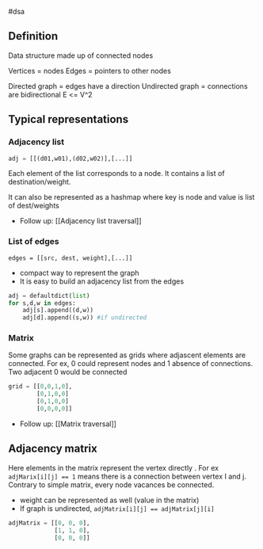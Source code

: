 #dsa

## Definition

Data structure made up of connected nodes

Vertices = nodes
Edges = pointers to other nodes

Directed graph = edges have a direction
Undirected graph = connections are bidirectional
E <= V^2

## Typical representations

### Adjacency list

```python
adj = [[(d01,w01),(d02,w02)],[...]]
```

Each element of the list corresponds to a node. It contains a list of destination/weight.

It can also be represented as a hashmap where key is node and value is list of dest/weights

- Follow up: [[Adjacency list traversal]]

### List of edges

```
edges = [[src, dest, weight],[...]]
```

- compact way to represent the graph
- It is easy to build an adjacency list from the edges

```python
adj = defaultdict(list)
for s,d,w in edges:
    adj[s].append((d,w))
    adj[d].append((s,w)) #if undirected
```

### Matrix

Some graphs can be represented as grids where adjascent elements are connected.
For ex, 0 could represent nodes and 1 absence of connections. Two adjacent 0 would be connected

```python
grid = [[0,0,1,0],
		[0,1,0,0]
	    [0,1,0,0]
	    [0,0,0,0]]
```

- Follow up: [[Matrix traversal]]

## Adjacency matrix

Here elements in the matrix represent the vertex directly .
For ex `adjMarix[i][j] == 1` means there is a connection between vertex I and j.
Contrary to simple matrix, every node vacances be connected.

- weight can be represented as well (value in the matrix)
- If graph is undirected, `adjMatrix[i][j] == adjMatrix[j][i]`

```python
adjMatrix = [[0, 0, 0],
             [1, 1, 0],
             [0, 0, 0]]
```
